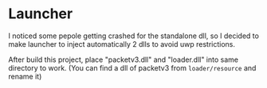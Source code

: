 # Launcher

I noticed some pepole getting crashed for the standalone dll, so I decided to make launcher to inject automatically 2 dlls to avoid uwp restrictions.

After build this project, place "packetv3.dll" and "loader.dll" into same directory to work. (You can find a dll of packetv3 from `loader/resource` and rename it)